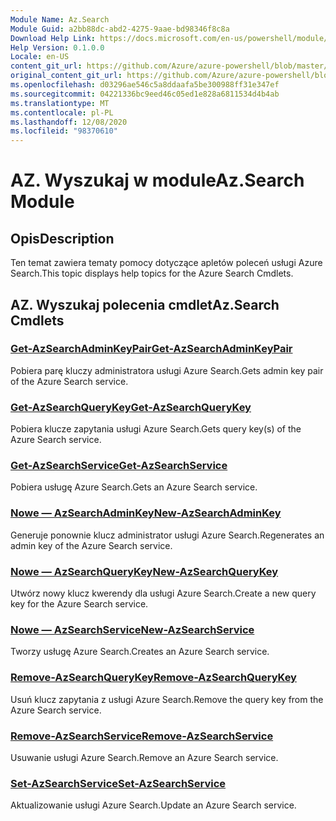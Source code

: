 ```yaml
---
Module Name: Az.Search
Module Guid: a2bb88dc-abd2-4275-9aae-bd98346f8c8a
Download Help Link: https://docs.microsoft.com/en-us/powershell/module/az.search
Help Version: 0.1.0.0
Locale: en-US
content_git_url: https://github.com/Azure/azure-powershell/blob/master/src/Search/Search/help/Az.Search.md
original_content_git_url: https://github.com/Azure/azure-powershell/blob/master/src/Search/Search/help/Az.Search.md
ms.openlocfilehash: d03296ae546c5a8ddaafa5be300988ff31e347ef
ms.sourcegitcommit: 04221336bc9eed46c05ed1e828a6811534d4b4ab
ms.translationtype: MT
ms.contentlocale: pl-PL
ms.lasthandoff: 12/08/2020
ms.locfileid: "98370610"
---
```

# <span data-ttu-id="90c6e-101">AZ. Wyszukaj w module</span><span class="sxs-lookup"><span data-stu-id="90c6e-101">Az.Search Module</span></span>
## <span data-ttu-id="90c6e-102">Opis</span><span class="sxs-lookup"><span data-stu-id="90c6e-102">Description</span></span>
<span data-ttu-id="90c6e-103">Ten temat zawiera tematy pomocy dotyczące apletów poleceń usługi Azure Search.</span><span class="sxs-lookup"><span data-stu-id="90c6e-103">This topic displays help topics for the Azure Search Cmdlets.</span></span>

## <span data-ttu-id="90c6e-104">AZ. Wyszukaj polecenia cmdlet</span><span class="sxs-lookup"><span data-stu-id="90c6e-104">Az.Search Cmdlets</span></span>
### [<span data-ttu-id="90c6e-105">Get-AzSearchAdminKeyPair</span><span class="sxs-lookup"><span data-stu-id="90c6e-105">Get-AzSearchAdminKeyPair</span></span>](Get-AzSearchAdminKeyPair.md)
<span data-ttu-id="90c6e-106">Pobiera parę kluczy administratora usługi Azure Search.</span><span class="sxs-lookup"><span data-stu-id="90c6e-106">Gets admin key pair of the Azure Search service.</span></span>

### [<span data-ttu-id="90c6e-107">Get-AzSearchQueryKey</span><span class="sxs-lookup"><span data-stu-id="90c6e-107">Get-AzSearchQueryKey</span></span>](Get-AzSearchQueryKey.md)
<span data-ttu-id="90c6e-108">Pobiera klucze zapytania usługi Azure Search.</span><span class="sxs-lookup"><span data-stu-id="90c6e-108">Gets query key(s) of the Azure Search service.</span></span>

### [<span data-ttu-id="90c6e-109">Get-AzSearchService</span><span class="sxs-lookup"><span data-stu-id="90c6e-109">Get-AzSearchService</span></span>](Get-AzSearchService.md)
<span data-ttu-id="90c6e-110">Pobiera usługę Azure Search.</span><span class="sxs-lookup"><span data-stu-id="90c6e-110">Gets an Azure Search service.</span></span>

### [<span data-ttu-id="90c6e-111">Nowe — AzSearchAdminKey</span><span class="sxs-lookup"><span data-stu-id="90c6e-111">New-AzSearchAdminKey</span></span>](New-AzSearchAdminKey.md)
<span data-ttu-id="90c6e-112">Generuje ponownie klucz administrator usługi Azure Search.</span><span class="sxs-lookup"><span data-stu-id="90c6e-112">Regenerates an admin key of the Azure Search service.</span></span>

### [<span data-ttu-id="90c6e-113">Nowe — AzSearchQueryKey</span><span class="sxs-lookup"><span data-stu-id="90c6e-113">New-AzSearchQueryKey</span></span>](New-AzSearchQueryKey.md)
<span data-ttu-id="90c6e-114">Utwórz nowy klucz kwerendy dla usługi Azure Search.</span><span class="sxs-lookup"><span data-stu-id="90c6e-114">Create a new query key for the Azure Search service.</span></span>

### [<span data-ttu-id="90c6e-115">Nowe — AzSearchService</span><span class="sxs-lookup"><span data-stu-id="90c6e-115">New-AzSearchService</span></span>](New-AzSearchService.md)
<span data-ttu-id="90c6e-116">Tworzy usługę Azure Search.</span><span class="sxs-lookup"><span data-stu-id="90c6e-116">Creates an Azure Search service.</span></span>

### [<span data-ttu-id="90c6e-117">Remove-AzSearchQueryKey</span><span class="sxs-lookup"><span data-stu-id="90c6e-117">Remove-AzSearchQueryKey</span></span>](Remove-AzSearchQueryKey.md)
<span data-ttu-id="90c6e-118">Usuń klucz zapytania z usługi Azure Search.</span><span class="sxs-lookup"><span data-stu-id="90c6e-118">Remove the query key from the Azure Search service.</span></span>

### [<span data-ttu-id="90c6e-119">Remove-AzSearchService</span><span class="sxs-lookup"><span data-stu-id="90c6e-119">Remove-AzSearchService</span></span>](Remove-AzSearchService.md)
<span data-ttu-id="90c6e-120">Usuwanie usługi Azure Search.</span><span class="sxs-lookup"><span data-stu-id="90c6e-120">Remove an Azure Search service.</span></span>

### [<span data-ttu-id="90c6e-121">Set-AzSearchService</span><span class="sxs-lookup"><span data-stu-id="90c6e-121">Set-AzSearchService</span></span>](Set-AzSearchService.md)
<span data-ttu-id="90c6e-122">Aktualizowanie usługi Azure Search.</span><span class="sxs-lookup"><span data-stu-id="90c6e-122">Update an Azure Search service.</span></span>

